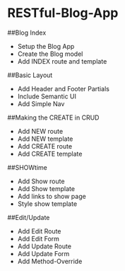 # RESTful-Blog-App

##Blog Index

* Setup the Blog App
* Create the Blog model
* Add INDEX route and template

##Basic Layout

* Add Header and Footer Partials
* Include Semantic UI
* Add Simple Nav

##Making the CREATE in CRUD

* Add NEW route
* Add NEW template
* Add CREATE route
* Add CREATE template

##SHOWtime

* Add Show route
* Add Show template
* Add links to show page
* Style show template

##Edit/Update

* Add Edit Route
* Add Edit Form
* Add Update Route
* Add Update Form
* Add Method-Override